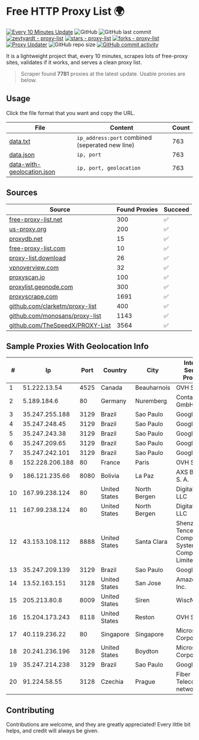 
# Free HTTP Proxy List 🌍

[![Every 10 Minutes Update](https://github.com/mertguvencli/http-proxy-list/actions/workflows/main.yml/badge.svg?branch=main)](https://github.com/mertguvencli/http-proxy-list/actions/workflows/main.yml)
![GitHub](https://img.shields.io/github/license/mertguvencli/http-proxy-list)
![GitHub last commit](https://img.shields.io/github/last-commit/mertguvencli/http-proxy-list)
[![zevtyardt - proxy-list](https://img.shields.io/static/v1?label=zevtyardt&message=proxy-list&color=blue&logo=github)](https://github.com/zevtyardt/proxy-list "Go to GitHub repo")
[![stars - proxy-list](https://img.shields.io/github/stars/zevtyardt/proxy-list?style=social)](https://github.com/zevtyardt/proxy-list)
[![forks - proxy-list](https://img.shields.io/github/forks/zevtyardt/proxy-list?style=social)](https://github.com/zevtyardt/proxy-list)
[![Proxy Updater](https://github.com/zevtyardt/proxy-list/workflows/Proxy%20Updater/badge.svg)](https://github.com/zevtyardt/proxy-list/actions?query=workflow:"Proxy+Updater")
![GitHub repo size](https://img.shields.io/github/repo-size/zevtyardt/proxy-list)
[![GitHub commit activity](https://img.shields.io/github/commit-activity/m/zevtyardt/proxy-list?logo=commits)](https://github.com/zevtyardt/proxy-list/commits/main)

It is a lightweight project that, every 10 minutes, scrapes lots of free-proxy sites, validates if it works, and serves a clean proxy list.

> Scraper found **7781** proxies at the latest update. Usable proxies are below.

## Usage

Click the file format that you want and copy the URL.

|File|Content|Count|
|----|-------|-----|
|[data.txt](https://raw.githubusercontent.com/mertguvencli/http-proxy-list/main/proxy-list/data.txt)|`ip_address:port` combined (seperated new line)|763|
|[data.json](https://raw.githubusercontent.com/mertguvencli/http-proxy-list/main/proxy-list/data.json)|`ip, port`|763|
|[data-with-geolocation.json](https://raw.githubusercontent.com/mertguvencli/http-proxy-list/main/proxy-list/data-with-geolocation.json)|`ip, port, geolocation`|763|

## Sources

|Source|Found Proxies|Succeed|
|------|-------------|-------|
|[free-proxy-list.net](https://free-proxy-list.net)|300|✅|
|[us-proxy.org](https://www.us-proxy.org)|200|✅|
|[proxydb.net](http://proxydb.net)|15|✅|
|[free-proxy-list.com](https://free-proxy-list.com/?page=&port=&type%5B%5D=http&type%5B%5D=https&up_time=0&search=Search)|10|✅|
|[proxy-list.download](https://www.proxy-list.download/HTTP)|26|✅|
|[vpnoverview.com](https://vpnoverview.com/privacy/anonymous-browsing/free-proxy-servers)|32|✅|
|[proxyscan.io](https://www.proxyscan.io)|100|✅|
|[proxylist.geonode.com](https://proxylist.geonode.com/api/proxy-list?limit=300&page=1&sort_by=lastChecked&sort_type=desc&protocols=http,https)|300|✅|
|[proxyscrape.com](https://api.proxyscrape.com/v2/?request=displayproxies&protocol=http&timeout=10000&country=all&ssl=all&anonymity=all)|1691|✅|
|[github.com/clarketm/proxy-list](https://raw.githubusercontent.com/clarketm/proxy-list/master/proxy-list-raw.txt)|400|✅|
|[github.com/monosans/proxy-list](https://raw.githubusercontent.com/monosans/proxy-list/main/proxies/http.txt)|1143|✅|
|[github.com/TheSpeedX/PROXY-List](https://raw.githubusercontent.com/TheSpeedX/PROXY-List/master/http.txt)|3564|✅|


## Sample Proxies With Geolocation Info

|#|Ip|Port|Country|City|Internet Service Provider|
|-|--|----|-------|----|-------------------------|
|1|51.222.13.54|4525|Canada|Beauharnois|OVH SAS|
|2|5.189.184.6|80|Germany|Nuremberg|Contabo GmbH|
|3|35.247.255.188|3129|Brazil|Sao Paulo|Google LLC|
|4|35.247.248.45|3129|Brazil|Sao Paulo|Google LLC|
|5|35.247.243.38|3129|Brazil|Sao Paulo|Google LLC|
|6|35.247.209.65|3129|Brazil|Sao Paulo|Google LLC|
|7|35.247.242.101|3129|Brazil|Sao Paulo|Google LLC|
|8|152.228.206.188|80|France|Paris|OVH SAS|
|9|186.121.235.66|8080|Bolivia|La Paz|AXS Bolivia S. A.|
|10|167.99.238.124|80|United States|North Bergen|DigitalOcean, LLC|
|11|167.99.238.124|80|United States|North Bergen|DigitalOcean, LLC|
|12|43.153.108.112|8888|United States|Santa Clara|Shenzhen Tencent Computer Systems Company Limited|
|13|35.247.209.139|3129|Brazil|Sao Paulo|Google LLC|
|14|13.52.163.151|3128|United States|San Jose|Amazon.com, Inc.|
|15|205.213.80.8|8009|United States|Siren|WiscNet|
|16|15.204.173.243|8118|United States|Reston|OVH SAS|
|17|40.119.236.22|80|Singapore|Singapore|Microsoft Corporation|
|18|20.241.236.196|3128|United States|Boydton|Microsoft Corporation|
|19|35.247.214.238|3129|Brazil|Sao Paulo|Google LLC|
|20|91.224.58.55|3128|Czechia|Prague|Fiber Telecom network|



## Contributing

Contributions are welcome, and they are greatly appreciated! Every
little bit helps, and credit will always be given.

